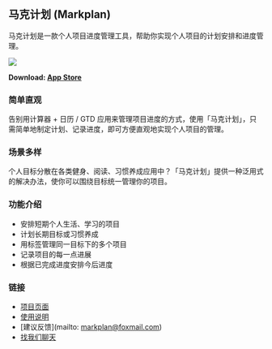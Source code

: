 ## 马克计划 (Markplan)

马克计划是一款个人项目进度管理工具，帮助你实现个人项目的计划安排和进度管理。

![](http://ww2.sinaimg.cn/large/65e4f1e6gw1f9qz36o7bfj20hs0bbq3k.jpg)

**Download:  [App Store](https://itunes.apple.com/cn/app/ma-ke-ji-hua/id1141710914)**

### 简单直观

告别用计算器 + 日历 / GTD 应用来管理项目进度的方式，使用「马克计划」，只需简单地制定计划、记录进度，即可方便直观地实现个人项目的管理。

### 场景多样

个人目标分散在各类健身、阅读、习惯养成应用中？「马克计划」提供一种泛用式的解决办法，使你可以围绕目标统一管理你的项目。

### 功能介绍

- 安排短期个人生活、学习的项目
- 计划长期目标或习惯养成
- 用标签管理同一目标下的多个项目
- 记录项目的每一点进展
- 根据已完成进度安排今后进度

### 链接

- [项目页面](http://www.markplan.info)
- [使用说明](http://zoomyale.coding.me/markplan_tutorial)
- [建议反馈](mailto: markplan@foxmail.com)
- [找我们聊天](https://static.meiqia.com/dist/standalone.html?eid=39440)


